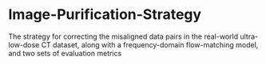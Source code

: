 # Image-Purification-Strategy
The strategy for correcting the misaligned data pairs in the real-world ultra-low-dose CT dataset, along with a frequency-domain flow-matching model, and two sets of evaluation metrics
